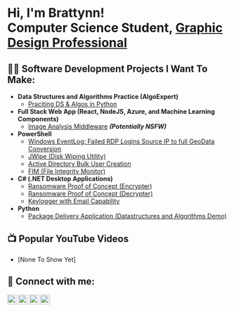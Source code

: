 <h1>Hi, I'm Brattynn! <br/><a>Computer Science Student</a>, <a href="https://www.linkedin.com/in/brattynn/">Graphic Design Professional</a>

<h2>👨‍💻 Software Development Projects I Want To Make:</h2>

- <b>Data Structures and Algorithms Practice (AlgoExpert)</b>
  - [Praciting DS & Algos in Python](https://github.com/joshmadakor1/Algorithms-Practice)
- <b>Full Stack Web App (React, NodeJS, Azure, and Machine Learning Components)</b>
  - [Image Analysis Middleware](https://github.com/joshmadakor1/4chan-Image-Analysis-Middleware-C964) <b><i>(Potentially NSFW)</b></i>
- <b>PowerShell</b>
  - [Windows EventLog: Failed RDP Logins Source IP to full GeoData Conversion](https://github.com/joshmadakor1/Sentinel-Lab)
  - [JWipe (Disk Wiping Utility)](https://github.com/joshmadakor1/Jwipe.PowerShell)
  - [Active Directory Bulk User Creation](https://github.com/joshmadakor1/AD_PS)
  - [FIM (File Integrity Monitor)](https://github.com/joshmadakor1/PowerShell-Integrity-FIM)
- <b>C# (.NET Desktop Applications)</b>
  - [Ransomware Proof of Concept (Encrypter)](https://github.com/joshmadakor1/EncrypterPOC)
  - [Ransomware Proof of Concept (Decrypter)](https://github.com/joshmadakor1/DecrypterPOC)
  - [Keylogger with Email Capability](https://github.com/joshmadakor1/Key-Logger-With-Email)
- <b>Python</b>
  - [Package Delivery Application (Datastructures and Algorithms Demo)](https://github.com/joshmadakor1/Package-Delivery-Pathfinding-Algorithm)

<h2>📺 Popular YouTube Videos</h2>

- [None To Show Yet]

<h2> 🤳 Connect with me:</h2>

[<img align="left" alt="Brattynn | YouTube" width="22px" src="https://cdn.jsdelivr.net/npm/simple-icons@v3/icons/youtube.svg" />][youtube]
[<img align="left" alt="Brattynn | Twitter" width="22px" src="https://cdn.jsdelivr.net/npm/simple-icons@v3/icons/twitter.svg" />][twitter]
[<img align="left" alt="Brattynn | LinkedIn" width="22px" src="https://cdn.jsdelivr.net/npm/simple-icons@v3/icons/linkedin.svg" />][linkedin]
[<img align="left" alt="Brattynn | Instagram" width="22px" src="https://cdn.jsdelivr.net/npm/simple-icons@v3/icons/instagram.svg" />][instagram]

[twitter]: https://twitter.com/brattynn
[youtube]: https://www.youtube.com/c/brattynn
[instagram]: https://www.instagram.com/brattynn/
[linkedin]: https://linkedin.com/in/brattynn
